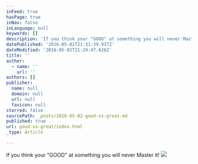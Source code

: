 ```yaml
---
inFeed: true
hasPage: true
inNav: false
inLanguage: null
keywords: []
description: 'If you think your "GOOD" at something you will never Master it!'
datePublished: '2016-05-02T21:31:39.937Z'
dateModified: '2016-05-02T21:29:47.626Z'
title: ''
author:
  - name: ''
    url: ''
authors: []
publisher:
  name: null
  domain: null
  url: null
  favicon: null
starred: false
sourcePath: _posts/2016-05-02-good-vs-great.md
published: true
url: good-vs-great/index.html
_type: Article

---
```

If you think your "GOOD" at something you will never Master it!
![](https://the-grid-user-content.s3-us-west-2.amazonaws.com/784ce922-a531-4a49-9e6c-1eedf5a527c9.jpg)